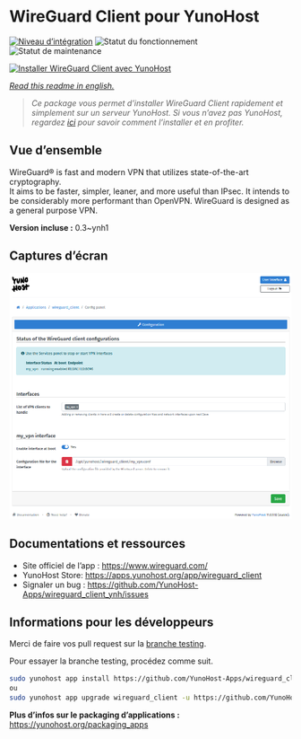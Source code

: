 <!--
N.B.: This README was automatically generated by https://github.com/YunoHost/apps/tree/master/tools/README-generator
It shall NOT be edited by hand.
-->

# WireGuard Client pour YunoHost

[![Niveau d’intégration](https://dash.yunohost.org/integration/wireguard_client.svg)](https://dash.yunohost.org/appci/app/wireguard_client) ![Statut du fonctionnement](https://ci-apps.yunohost.org/ci/badges/wireguard_client.status.svg) ![Statut de maintenance](https://ci-apps.yunohost.org/ci/badges/wireguard_client.maintain.svg)

[![Installer WireGuard Client avec YunoHost](https://install-app.yunohost.org/install-with-yunohost.svg)](https://install-app.yunohost.org/?app=wireguard_client)

*[Read this readme in english.](./README.md)*

> *Ce package vous permet d’installer WireGuard Client rapidement et simplement sur un serveur YunoHost.
Si vous n’avez pas YunoHost, regardez [ici](https://yunohost.org/#/install) pour savoir comment l’installer et en profiter.*

## Vue d’ensemble

WireGuard® is fast and modern VPN that utilizes state-of-the-art cryptography.  
It aims to be faster, simpler, leaner, and more useful than IPsec. It intends to be considerably more performant than OpenVPN. WireGuard is designed as a general purpose VPN.


**Version incluse :** 0.3~ynh1

## Captures d’écran

![Capture d’écran de WireGuard Client](./doc/screenshots/wireguard_client.png)

## Documentations et ressources

* Site officiel de l’app : <https://www.wireguard.com/>
* YunoHost Store: <https://apps.yunohost.org/app/wireguard_client>
* Signaler un bug : <https://github.com/YunoHost-Apps/wireguard_client_ynh/issues>

## Informations pour les développeurs

Merci de faire vos pull request sur la [branche testing](https://github.com/YunoHost-Apps/wireguard_client_ynh/tree/testing).

Pour essayer la branche testing, procédez comme suit.

``` bash
sudo yunohost app install https://github.com/YunoHost-Apps/wireguard_client_ynh/tree/testing --debug
ou
sudo yunohost app upgrade wireguard_client -u https://github.com/YunoHost-Apps/wireguard_client_ynh/tree/testing --debug
```

**Plus d’infos sur le packaging d’applications :** <https://yunohost.org/packaging_apps>